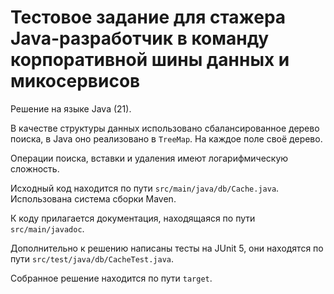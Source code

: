 # Тестовое задание для стажера Java-разработчик в команду корпоративной шины данных и микосервисов

Решение на языке Java (21).

В качестве структуры данных использовано сбалансированное 
дерево поиска, в Java оно реализовано в `TreeMap`. На каждое поле
своё дерево.

Операции поиска, вставки и удаления имеют логарифмическую сложность.

Исходный код находится по пути `src/main/java/db/Cache.java`.
Использована система сборки Maven.

К коду прилагается документация, находящаяся по пути `src/main/javadoc`.

Дополнительно к решению написаны тесты на JUnit 5, они 
находятся по пути `src/test/java/db/CacheTest.java`.

Собранное решение находится по пути `target`.

